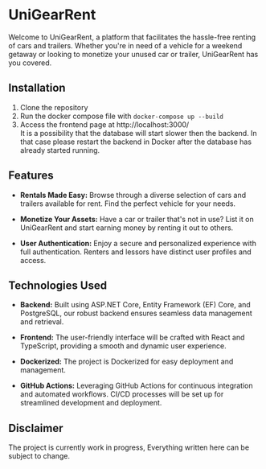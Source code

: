 # UniGearRent

Welcome to UniGearRent, a platform that facilitates the hassle-free renting of cars and trailers. Whether you're in need of a vehicle for a weekend getaway or looking to monetize your unused car or trailer, UniGearRent has you covered.

## Installation

1. Clone the repository
2. Run the docker compose file with `docker-compose up --build`
3. Access the frontend page at http://localhost:3000/<br>It is a possibility that the database will start slower then the backend. In that case please restart the backend in Docker after the database has already started running.

## Features

- **Rentals Made Easy:** Browse through a diverse selection of cars and trailers available for rent. Find the perfect vehicle for your needs.

- **Monetize Your Assets:** Have a car or trailer that's not in use? List it on UniGearRent and start earning money by renting it out to others.

- **User Authentication:** Enjoy a secure and personalized experience with full authentication. Renters and lessors have distinct user profiles and access.

## Technologies Used

- **Backend:** Built using ASP.NET Core, Entity Framework (EF) Core, and PostgreSQL, our robust backend ensures seamless data management and retrieval.

- **Frontend:** The user-friendly interface will be crafted with React and TypeScript, providing a smooth and dynamic user experience.

- **Dockerized:** The project is Dockerized for easy deployment and management.

- **GitHub Actions:** Leveraging GitHub Actions for continuous integration and automated workflows. CI/CD processes will be set up for streamlined development and deployment.

## Disclaimer

The project is currently work in progress, Everything written here can be subject to change.
